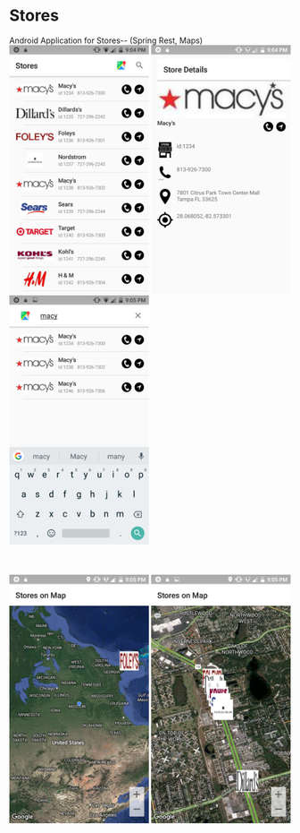 # Stores
Android Application for Stores-- (Spring Rest, Maps)
<br>
<img src="https://github.com/jethawahimanshu007/BottleRocketTest/blob/master/HomePage.png" width="250">
<img src="https://github.com/jethawahimanshu007/BottleRocketTest/blob/master/StoreDetails.png" width="250">
<img src="https://github.com/jethawahimanshu007/BottleRocketTest/blob/master/FilteredHomeEntries.png" width="250">
<br><br><br><br>
<img src="https://github.com/jethawahimanshu007/BottleRocketTest/blob/master/MapViewWithLogos.png" width="250">
<img src="https://github.com/jethawahimanshu007/BottleRocketTest/blob/master/MapViewZoomedIn.png" width="250">

